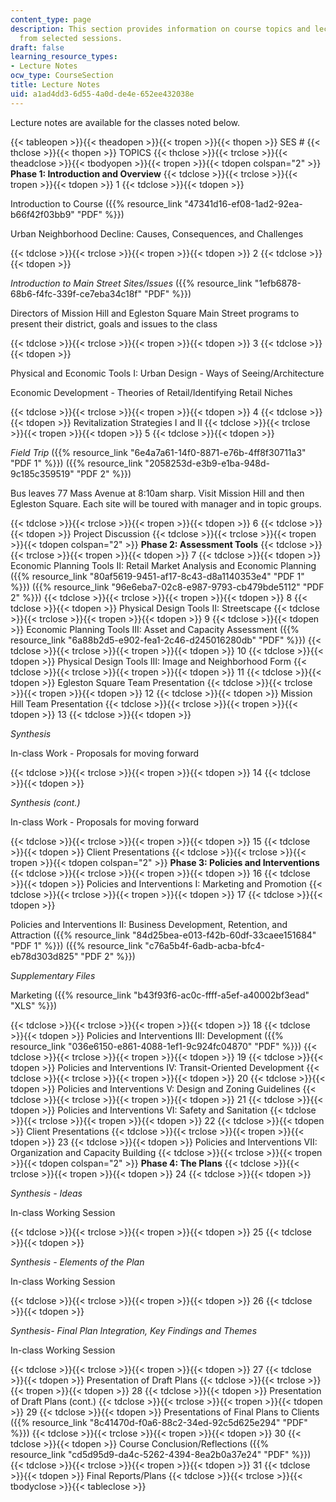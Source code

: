 ```yaml
---
content_type: page
description: This section provides information on course topics and lecture notes
  from selected sessions.
draft: false
learning_resource_types:
- Lecture Notes
ocw_type: CourseSection
title: Lecture Notes
uid: a1ad4dd3-6d55-4a0d-de4e-652ee432038e
---
```

Lecture notes are available for the classes noted below.

{{< tableopen >}}{{< theadopen >}}{{< tropen >}}{{< thopen >}}
SES #
{{< thclose >}}{{< thopen >}}
TOPICS
{{< thclose >}}{{< trclose >}}{{< theadclose >}}{{< tbodyopen >}}{{< tropen >}}{{< tdopen colspan="2" >}}
**Phase 1: Introduction and Overview**
{{< tdclose >}}{{< trclose >}}{{< tropen >}}{{< tdopen >}}
1
{{< tdclose >}}{{< tdopen >}}

Introduction to Course ({{% resource_link "47341d16-ef08-1ad2-92ea-b66f42f03bb9" "PDF" %}})

Urban Neighborhood Decline: Causes, Consequences, and Challenges

{{< tdclose >}}{{< trclose >}}{{< tropen >}}{{< tdopen >}}
2
{{< tdclose >}}{{< tdopen >}}

*Introduction to Main Street Sites/Issues* ({{% resource_link "1efb6878-68b6-f4fc-339f-ce7eba34c18f" "PDF" %}})

Directors of Mission Hill and Egleston Square Main Street programs to present their district, goals and issues to the class

{{< tdclose >}}{{< trclose >}}{{< tropen >}}{{< tdopen >}}
3
{{< tdclose >}}{{< tdopen >}}

Physical and Economic Tools I: Urban Design - Ways of Seeing/Architecture

Economic Development - Theories of Retail/Identifying Retail Niches

{{< tdclose >}}{{< trclose >}}{{< tropen >}}{{< tdopen >}}
4
{{< tdclose >}}{{< tdopen >}}
Revitalization Strategies I and II
{{< tdclose >}}{{< trclose >}}{{< tropen >}}{{< tdopen >}}
5
{{< tdclose >}}{{< tdopen >}}

*Field Trip* ({{% resource_link "6e4a7a61-14f0-8871-e76b-4ff8f30711a3" "PDF 1" %}}) ({{% resource_link "2058253d-e3b9-e1ba-948d-9c185c359519" "PDF 2" %}})

Bus leaves 77 Mass Avenue at 8:10am sharp. Visit Mission Hill and then Egleston Square. Each site will be toured with manager and in topic groups.

{{< tdclose >}}{{< trclose >}}{{< tropen >}}{{< tdopen >}}
6
{{< tdclose >}}{{< tdopen >}}
Project Discussion
{{< tdclose >}}{{< trclose >}}{{< tropen >}}{{< tdopen colspan="2" >}}
**Phase 2: Assessment Tools**
{{< tdclose >}}{{< trclose >}}{{< tropen >}}{{< tdopen >}}
7
{{< tdclose >}}{{< tdopen >}}
Economic Planning Tools II: Retail Market Analysis and Economic Planning ({{% resource_link "80af5619-9451-af17-8c43-d8a1140353e4" "PDF 1" %}}) ({{% resource_link "96e6eba7-02c8-e987-9793-cb479bde5112" "PDF 2" %}})
{{< tdclose >}}{{< trclose >}}{{< tropen >}}{{< tdopen >}}
8
{{< tdclose >}}{{< tdopen >}}
Physical Design Tools II: Streetscape
{{< tdclose >}}{{< trclose >}}{{< tropen >}}{{< tdopen >}}
9
{{< tdclose >}}{{< tdopen >}}
Economic Planning Tools III: Asset and Capacity Assessment ({{% resource_link "6a88b2d5-e902-fea1-2c46-d245016280db" "PDF" %}})
{{< tdclose >}}{{< trclose >}}{{< tropen >}}{{< tdopen >}}
10
{{< tdclose >}}{{< tdopen >}}
Physical Design Tools III: Image and Neighborhood Form
{{< tdclose >}}{{< trclose >}}{{< tropen >}}{{< tdopen >}}
11
{{< tdclose >}}{{< tdopen >}}
Egleston Square Team Presentation
{{< tdclose >}}{{< trclose >}}{{< tropen >}}{{< tdopen >}}
12
{{< tdclose >}}{{< tdopen >}}
Mission Hill Team Presentation
{{< tdclose >}}{{< trclose >}}{{< tropen >}}{{< tdopen >}}
13
{{< tdclose >}}{{< tdopen >}}

*Synthesis* 

In-class Work - Proposals for moving forward

{{< tdclose >}}{{< trclose >}}{{< tropen >}}{{< tdopen >}}
14
{{< tdclose >}}{{< tdopen >}}

*Synthesis (cont.)* 

In-class Work - Proposals for moving forward

{{< tdclose >}}{{< trclose >}}{{< tropen >}}{{< tdopen >}}
15
{{< tdclose >}}{{< tdopen >}}
Client Presentations
{{< tdclose >}}{{< trclose >}}{{< tropen >}}{{< tdopen colspan="2" >}}
**Phase 3: Policies and Interventions**
{{< tdclose >}}{{< trclose >}}{{< tropen >}}{{< tdopen >}}
16
{{< tdclose >}}{{< tdopen >}}
Policies and Interventions I: Marketing and Promotion
{{< tdclose >}}{{< trclose >}}{{< tropen >}}{{< tdopen >}}
17
{{< tdclose >}}{{< tdopen >}}

Policies and Interventions II: Business Development, Retention, and Attraction ({{% resource_link "84d25bea-e013-f42b-60df-33caee151684" "PDF 1" %}}) ({{% resource_link "c76a5b4f-6adb-acba-bfc4-eb78d303d825" "PDF 2" %}})

*Supplementary Files*

Marketing ({{% resource_link "b43f93f6-ac0c-ffff-a5ef-a40002bf3ead" "XLS" %}})

{{< tdclose >}}{{< trclose >}}{{< tropen >}}{{< tdopen >}}
18
{{< tdclose >}}{{< tdopen >}}
Policies and Interventions III: Development ({{% resource_link "036e6150-e861-4088-1ef1-9c924fc04870" "PDF" %}})
{{< tdclose >}}{{< trclose >}}{{< tropen >}}{{< tdopen >}}
19
{{< tdclose >}}{{< tdopen >}}
Policies and Interventions IV: Transit-Oriented Development
{{< tdclose >}}{{< trclose >}}{{< tropen >}}{{< tdopen >}}
20
{{< tdclose >}}{{< tdopen >}}
Policies and Interventions V: Design and Zoning Guidelines
{{< tdclose >}}{{< trclose >}}{{< tropen >}}{{< tdopen >}}
21
{{< tdclose >}}{{< tdopen >}}
Policies and Interventions VI: Safety and Sanitation
{{< tdclose >}}{{< trclose >}}{{< tropen >}}{{< tdopen >}}
22
{{< tdclose >}}{{< tdopen >}}
Client Presentations
{{< tdclose >}}{{< trclose >}}{{< tropen >}}{{< tdopen >}}
23
{{< tdclose >}}{{< tdopen >}}
Policies and Interventions VII: Organization and Capacity Building
{{< tdclose >}}{{< trclose >}}{{< tropen >}}{{< tdopen colspan="2" >}}
**Phase 4: The Plans**
{{< tdclose >}}{{< trclose >}}{{< tropen >}}{{< tdopen >}}
24
{{< tdclose >}}{{< tdopen >}}

*Synthesis - Ideas*

In-class Working Session

{{< tdclose >}}{{< trclose >}}{{< tropen >}}{{< tdopen >}}
25
{{< tdclose >}}{{< tdopen >}}

*Synthesis - Elements of the Plan*

In-class Working Session

{{< tdclose >}}{{< trclose >}}{{< tropen >}}{{< tdopen >}}
26
{{< tdclose >}}{{< tdopen >}}

*Synthesis- Final Plan Integration, Key Findings and Themes* 

In-class Working Session

{{< tdclose >}}{{< trclose >}}{{< tropen >}}{{< tdopen >}}
27
{{< tdclose >}}{{< tdopen >}}
Presentation of Draft Plans
{{< tdclose >}}{{< trclose >}}{{< tropen >}}{{< tdopen >}}
28
{{< tdclose >}}{{< tdopen >}}
Presentation of Draft Plans (cont.)
{{< tdclose >}}{{< trclose >}}{{< tropen >}}{{< tdopen >}}
29
{{< tdclose >}}{{< tdopen >}}
Presentations of Final Plans to Clients ({{% resource_link "8c41470d-f0a6-88c2-34ed-92c5d625e294" "PDF" %}})
{{< tdclose >}}{{< trclose >}}{{< tropen >}}{{< tdopen >}}
30
{{< tdclose >}}{{< tdopen >}}
Course Conclusion/Reflections ({{% resource_link "cd5d95d9-da4c-5262-4394-8ea2b0a37e24" "PDF" %}})
{{< tdclose >}}{{< trclose >}}{{< tropen >}}{{< tdopen >}}
31
{{< tdclose >}}{{< tdopen >}}
Final Reports/Plans
{{< tdclose >}}{{< trclose >}}{{< tbodyclose >}}{{< tableclose >}}
